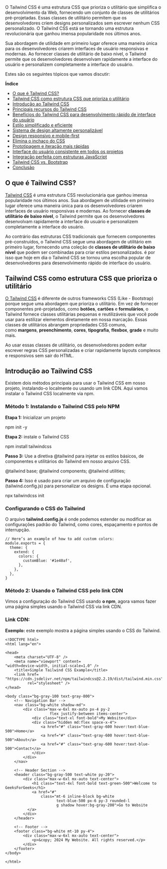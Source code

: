 O Tailwind CSS é uma estrutura CSS que prioriza o utilitário que simplifica o desenvolvimento da Web, fornecendo um conjunto de classes de utilitários pré-projetadas. Essas classes de utilitário permitem que os desenvolvedores criem designs personalizados sem escrever nenhum CSS personalizado. O Tailwind CSS está se tornando uma estrutura revolucionária que ganhou imensa popularidade nos últimos anos.

Sua abordagem de utilidade em primeiro lugar oferece uma maneira única para os desenvolvedores criarem interfaces de usuário responsivas e modernas. Ao fornecer classes de utilitário de baixo nível, o Tailwind permite que os desenvolvedores desenvolvam rapidamente a interface do usuário e personalizem completamente a interface do usuário.

Estes são os seguintes tópicos que vamos discutir:

**Índice**

- [O que é Tailwind CSS?](https://www.geeksforgeeks.org/tailwind-css-utility-first-styling-for-rapid-ui-development/#what-is-tailwind-css)
- [Tailwind CSS como estrutura CSS que prioriza o utilitário](https://www.geeksforgeeks.org/tailwind-css-utility-first-styling-for-rapid-ui-development/#tailwind-css-as-utilityfirst-css-framework)
- [Introdução ao Tailwind CSS](https://www.geeksforgeeks.org/tailwind-css-utility-first-styling-for-rapid-ui-development/#getting-started-with-tailwind-css)
- [Principais recursos do Tailwind CSS](https://www.geeksforgeeks.org/tailwind-css-utility-first-styling-for-rapid-ui-development/#key-features-of-tailwind-css)
- [Benefícios do Tailwind CSS para desenvolvimento rápido de interface do usuário](https://www.geeksforgeeks.org/tailwind-css-utility-first-styling-for-rapid-ui-development/#benefits-of-tailwind-css-for-rapid-ui-development)
- [Estilo simplificado e eficiente](https://www.geeksforgeeks.org/tailwind-css-utility-first-styling-for-rapid-ui-development/#streamlined-and-efficient-styling)
- [Sistema de design altamente personalizável](https://www.geeksforgeeks.org/tailwind-css-utility-first-styling-for-rapid-ui-development/#highly-customizable-design-system)
- [Design responsivo e mobile-first](https://www.geeksforgeeks.org/tailwind-css-utility-first-styling-for-rapid-ui-development/#responsive-and-mobilefirst-design)
- [Elimina o inchaço do CSS](https://www.geeksforgeeks.org/tailwind-css-utility-first-styling-for-rapid-ui-development/#eliminates-css-bloat)
- [Prototipagem e iteração mais rápidas](https://www.geeksforgeeks.org/tailwind-css-utility-first-styling-for-rapid-ui-development/#faster-prototyping-and-iteration)
- [Interface do usuário consistente em todos os projetos](https://www.geeksforgeeks.org/tailwind-css-utility-first-styling-for-rapid-ui-development/#consistent-ui-across-projects)
- [Integração perfeita com estruturas JavaScript](https://www.geeksforgeeks.org/tailwind-css-utility-first-styling-for-rapid-ui-development/#seamless-integration-with-javascript-frameworks)
- [Tailwind CSS vs. Bootstrap](https://www.geeksforgeeks.org/tailwind-css-utility-first-styling-for-rapid-ui-development/#tailwind-css-vs-bootstrap)
- [Conclusão](https://www.geeksforgeeks.org/tailwind-css-utility-first-styling-for-rapid-ui-development/#conclusion)

## O que é Tailwind CSS?

[Tailwind CSS](https://www.geeksforgeeks.org/introduction-to-tailwind-css/) é uma estrutura CSS revolucionária que ganhou imensa popularidade nos últimos anos. Sua abordagem de utilidade em primeiro lugar oferece uma maneira única para os desenvolvedores criarem interfaces de usuário responsivas e modernas. Ao fornecer **classes de utilitário de baixo nível**, o Tailwind permite que os desenvolvedores desenvolvam rapidamente a interface do usuário e personalizem completamente a interface do usuário.

Ao contrário das estruturas CSS tradicionais que fornecem componentes pré-construídos, o Tailwind CSS segue uma abordagem de utilitário em primeiro lugar, fornecendo uma coleção de **classes de utilitário de baixo nível** que podem ser combinadas para criar estilos personalizados. é por isso que hoje em dia o Tailwind CSS se tornou uma escolha popular de desenvolvedores para desenvolvimento rápido de interface do usuário.

## Tailwind CSS como estrutura CSS que prioriza o utilitário

[O Tailwind CSS](https://www.geeksforgeeks.org/tailwind-css/) é diferente de outros frameworks CSS (Like - Bootstrap) porque segue uma abordagem que prioriza o utilitário. Em vez de fornecer componentes pré-projetados, como **botões**, **cartões** e **formulários**, o Tailwind fornece classes utilitárias pequenas e reutilizáveis que você pode usar para estilizar elementos diretamente em nossa marcação. Essas classes de utilitários abrangem propriedades CSS comuns, como **margens**, **preenchimento**, **cores**, **tipografia**, **flexbox**, **grade** e muito mais.

Ao usar essas classes de utilitário, os desenvolvedores podem evitar escrever regras CSS personalizadas e criar rapidamente layouts complexos e responsivos sem sair do HTML.

## Introdução ao Tailwind CSS

Existem dois métodos principais para usar o Tailwind CSS em nosso projeto, instalando-o localmente ou usando um link CDN. Aqui vamos instalar o Tailwind CSS localmente via npm.

### Método 1: Instalando o Tailwind CSS pelo NPM

**Etapa 1:** Inicializar um projeto

npm init -y

**Etapa 2:** instale o Tailwind CSS

npm install tailwindcss

**Passo 3:** Use a diretiva @tailwind para injetar os estilos básicos, de componentes e utilitários do Tailwind em nosso arquivo CSS.

@tailwind base;
@tailwind components;
@tailwind utilities;

**Passo 4:** Isso é usado para criar um arquivo de configuração (tailwind.config.js) para personalizar os designs. É uma etapa opcional.

npx tailwindcss init

### Configurando o CSS do Tailwind

O arquivo **tailwind.config.js** é onde podemos estender ou modificar as configurações padrão do Tailwind, como cores, espaçamento e pontos de interrupção.

```
// Here’s an example of how to add custom colors:
module.exports = {
  theme: {
    extend: {
      colors: {
        customBlue: '#1e40af',
      },
    },
  },
}
```

### Método 2: Usando o Tailwind CSS pelo link CDN

Vimos a configuração do Tailwind CSS usando **o npm**, agora vamos fazer uma página simples usando o Tailwind CSS via link CDN.

### Link CDN:

 <link href="https://cdn.jsdelivr.net/npm/tailwindcss@2.2.19/dist/tailwind.min.css" rel="stylesheet" />

**Exemplo:** este exemplo mostra a página simples usando o CSS do Tailwind.

```
<!DOCTYPE html>
<html lang="en">

<head>
    <meta charset="UTF-8" />
    <meta name="viewport" content=
"width=device-width, initial-scale=1.0" />
    <title>Simple Tailwind CSS Example</title>
    <link href=
"https://cdn.jsdelivr.net/npm/tailwindcss@2.2.19/dist/tailwind.min.css" 
          rel="stylesheet" />
</head>

<body class="bg-gray-100 text-gray-800">
    <!-- Navigation Bar -->
    <nav class="bg-white shadow-md">
        <div class="max-w-6xl mx-auto px-4 py-2 
                    flex justify-between items-center">
            <div class="text-xl font-bold">My Website</div>
            <div class="hidden md:flex space-x-4">
                <a href="#" class="text-gray-600 hover:text-blue-500">Home</a>
                <a href="#" class="text-gray-600 hover:text-blue-500">About</a>
                <a href="#" class="text-gray-600 hover:text-blue-500">Contact</a>
            </div>
        </div>
    </nav>

    <!-- Header Section -->
    <header class="bg-gray-500 text-white py-20">
        <div class="max-w-6xl mx-auto text-center">
            <h1 class="text-4xl font-bold text-green-500">Welcome to GeeksForGeeks</h1>
            <a href="#"
                class="mt-6 inline-block bg-white 
                       text-blue-500 px-6 py-3 rounded-l
                       g shadow hover:bg-gray-200">Go to Website
          </a>
        </div>
    </header>

    <!-- Footer -->
    <footer class="bg-white mt-10 py-4">
        <div class="max-w-6xl mx-auto text-center">
            <p>&copy; 2024 My Website. All rights reserved.</p>
        </div>
    </footer>
</body>

</html>
```
